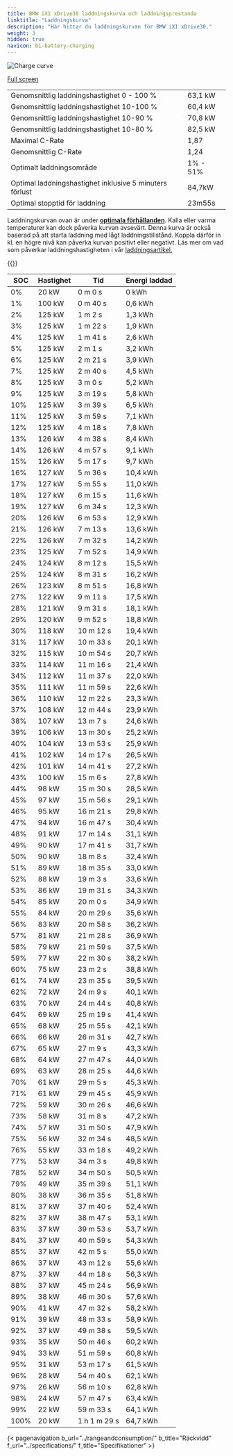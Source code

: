```yaml
---
title: BMW iX1 xDrive30 laddningskurva och laddningsprestanda
linktitle: "Laddningskurva"
description: "Här hittar du laddningskurvan för BMW iX1 xDrive30."
weight: 3
hidden: true
navicon: bi-battery-charging
---
```

<!-- markdownlint-disable MD033 -->
<img src="/images/models/bmw/ix1/ix1_xdrive30/chargingcurve.svg" alt="Charge curve" class="img-fluid">

[Full screen](/images/models/bmw/ix1/ix1_xdrive30/chargingcurve.svg)


<table class="table table-striped border">
<tbody>
<tr>
<td>Genomsnittlig laddningshastighet 0 - 100 %</td><td>63,1 kW</td>
</tr>
<tr>
<td>Genomsnittlig laddningshastighet 10-100 %</td><td>60,4 kW</td>
</tr>
<tr>
<td>Genomsnittlig laddningshastighet 10-90 %</td><td>70,8 kW</td>
</tr>
<tr>
<td>Genomsnittlig laddningshastighet 10-80 %</td><td>82,5 kW</td>
</tr>
<tr>
<td>Maximal C-Rate</td><td>1,87</td>
</tr>
<tr>
<td>Genomsnittlig C-Rate</td><td>1,24</td>
</tr>
<tr>
<td>Optimalt laddningsområde</td><td>1% - 51%</td>
</tr>
<tr>
<td>Optimal laddningshastighet inklusive 5 minuters förlust</td><td>84,7kW</td>
</tr>
<tr>
<td>Optimal stopptid för laddning</td><td>23m55s</td>
</tr>
</tbody>
</table>


Laddningskurvan ovan är under **[optimala förhållanden](../../../../../technology/battery/charging/#temperatur)**. Kalla eller varma temperaturer kan dock påverka kurvan avsevärt. Denna kurva är också baserad på att starta laddning med lågt laddningstillstånd. Koppla därför in kl. en högre nivå kan påverka kurvan positivt eller negativt. Läs mer om vad som påverkar laddningshastigheten i vår [laddningsartikel.](../../../../../technology/battery/charging/)


{{<evkxdisplayaddarticle />}}
<table class="table table-striped border">
<thead>
<tr><th>SOC</th><th>Hastighet</th><th>Tid</th><th>Energi laddad</th></tr>
</thead>
<tbody>
<tr>
<td>0%</td><td>20 kW</td><td> 0 m 0 s </td><td>0 kWh </td>
</tr>
<tr>
<td>1%</td><td>100 kW</td><td> 0 m 40 s </td><td>0,6 kWh </td>
</tr>
<tr>
<td>2%</td><td>125 kW</td><td> 1 m 2 s </td><td>1,3 kWh </td>
</tr>
<tr>
<td>3%</td><td>125 kW</td><td> 1 m 22 s </td><td>1,9 kWh </td>
</tr>
<tr>
<td>4%</td><td>125 kW</td><td> 1 m 41 s </td><td>2,6 kWh </td>
</tr>
<tr>
<td>5%</td><td>125 kW</td><td> 2 m 1 s </td><td>3,2 kWh </td>
</tr>
<tr>
<td>6%</td><td>125 kW</td><td> 2 m 21 s </td><td>3,9 kWh </td>
</tr>
<tr>
<td>7%</td><td>125 kW</td><td> 2 m 40 s </td><td>4,5 kWh </td>
</tr>
<tr>
<td>8%</td><td>125 kW</td><td> 3 m 0 s </td><td>5,2 kWh </td>
</tr>
<tr>
<td>9%</td><td>125 kW</td><td> 3 m 19 s </td><td>5,8 kWh </td>
</tr>
<tr>
<td>10%</td><td>125 kW</td><td> 3 m 39 s </td><td>6,5 kWh </td>
</tr>
<tr>
<td>11%</td><td>125 kW</td><td> 3 m 59 s </td><td>7,1 kWh </td>
</tr>
<tr>
<td>12%</td><td>125 kW</td><td> 4 m 18 s </td><td>7,8 kWh </td>
</tr>
<tr>
<td>13%</td><td>126 kW</td><td> 4 m 38 s </td><td>8,4 kWh </td>
</tr>
<tr>
<td>14%</td><td>126 kW</td><td> 4 m 57 s </td><td>9,1 kWh </td>
</tr>
<tr>
<td>15%</td><td>126 kW</td><td> 5 m 17 s </td><td>9,7 kWh </td>
</tr>
<tr>
<td>16%</td><td>127 kW</td><td> 5 m 36 s </td><td>10,4 kWh </td>
</tr>
<tr>
<td>17%</td><td>127 kW</td><td> 5 m 55 s </td><td>11,0 kWh </td>
</tr>
<tr>
<td>18%</td><td>127 kW</td><td> 6 m 15 s </td><td>11,6 kWh </td>
</tr>
<tr>
<td>19%</td><td>127 kW</td><td> 6 m 34 s </td><td>12,3 kWh </td>
</tr>
<tr>
<td>20%</td><td>126 kW</td><td> 6 m 53 s </td><td>12,9 kWh </td>
</tr>
<tr>
<td>21%</td><td>126 kW</td><td> 7 m 13 s </td><td>13,6 kWh </td>
</tr>
<tr>
<td>22%</td><td>126 kW</td><td> 7 m 32 s </td><td>14,2 kWh </td>
</tr>
<tr>
<td>23%</td><td>125 kW</td><td> 7 m 52 s </td><td>14,9 kWh </td>
</tr>
<tr>
<td>24%</td><td>124 kW</td><td> 8 m 12 s </td><td>15,5 kWh </td>
</tr>
<tr>
<td>25%</td><td>124 kW</td><td> 8 m 31 s </td><td>16,2 kWh </td>
</tr>
<tr>
<td>26%</td><td>123 kW</td><td> 8 m 51 s </td><td>16,8 kWh </td>
</tr>
<tr>
<td>27%</td><td>122 kW</td><td> 9 m 11 s </td><td>17,5 kWh </td>
</tr>
<tr>
<td>28%</td><td>121 kW</td><td> 9 m 31 s </td><td>18,1 kWh </td>
</tr>
<tr>
<td>29%</td><td>120 kW</td><td> 9 m 52 s </td><td>18,8 kWh </td>
</tr>
<tr>
<td>30%</td><td>118 kW</td><td> 10 m 12 s </td><td>19,4 kWh </td>
</tr>
<tr>
<td>31%</td><td>117 kW</td><td> 10 m 33 s </td><td>20,1 kWh </td>
</tr>
<tr>
<td>32%</td><td>115 kW</td><td> 10 m 54 s </td><td>20,7 kWh </td>
</tr>
<tr>
<td>33%</td><td>114 kW</td><td> 11 m 16 s </td><td>21,4 kWh </td>
</tr>
<tr>
<td>34%</td><td>112 kW</td><td> 11 m 37 s </td><td>22,0 kWh </td>
</tr>
<tr>
<td>35%</td><td>111 kW</td><td> 11 m 59 s </td><td>22,6 kWh </td>
</tr>
<tr>
<td>36%</td><td>110 kW</td><td> 12 m 22 s </td><td>23,3 kWh </td>
</tr>
<tr>
<td>37%</td><td>108 kW</td><td> 12 m 44 s </td><td>23,9 kWh </td>
</tr>
<tr>
<td>38%</td><td>107 kW</td><td> 13 m 7 s </td><td>24,6 kWh </td>
</tr>
<tr>
<td>39%</td><td>106 kW</td><td> 13 m 30 s </td><td>25,2 kWh </td>
</tr>
<tr>
<td>40%</td><td>104 kW</td><td> 13 m 53 s </td><td>25,9 kWh </td>
</tr>
<tr>
<td>41%</td><td>102 kW</td><td> 14 m 17 s </td><td>26,5 kWh </td>
</tr>
<tr>
<td>42%</td><td>101 kW</td><td> 14 m 41 s </td><td>27,2 kWh </td>
</tr>
<tr>
<td>43%</td><td>100 kW</td><td> 15 m 6 s </td><td>27,8 kWh </td>
</tr>
<tr>
<td>44%</td><td>98 kW</td><td> 15 m 30 s </td><td>28,5 kWh </td>
</tr>
<tr>
<td>45%</td><td>97 kW</td><td> 15 m 56 s </td><td>29,1 kWh </td>
</tr>
<tr>
<td>46%</td><td>95 kW</td><td> 16 m 21 s </td><td>29,8 kWh </td>
</tr>
<tr>
<td>47%</td><td>94 kW</td><td> 16 m 47 s </td><td>30,4 kWh </td>
</tr>
<tr>
<td>48%</td><td>91 kW</td><td> 17 m 14 s </td><td>31,1 kWh </td>
</tr>
<tr>
<td>49%</td><td>90 kW</td><td> 17 m 41 s </td><td>31,7 kWh </td>
</tr>
<tr>
<td>50%</td><td>90 kW</td><td> 18 m 8 s </td><td>32,4 kWh </td>
</tr>
<tr>
<td>51%</td><td>89 kW</td><td> 18 m 35 s </td><td>33,0 kWh </td>
</tr>
<tr>
<td>52%</td><td>88 kW</td><td> 19 m 3 s </td><td>33,6 kWh </td>
</tr>
<tr>
<td>53%</td><td>86 kW</td><td> 19 m 31 s </td><td>34,3 kWh </td>
</tr>
<tr>
<td>54%</td><td>85 kW</td><td> 20 m 0 s </td><td>34,9 kWh </td>
</tr>
<tr>
<td>55%</td><td>84 kW</td><td> 20 m 29 s </td><td>35,6 kWh </td>
</tr>
<tr>
<td>56%</td><td>83 kW</td><td> 20 m 58 s </td><td>36,2 kWh </td>
</tr>
<tr>
<td>57%</td><td>81 kW</td><td> 21 m 28 s </td><td>36,9 kWh </td>
</tr>
<tr>
<td>58%</td><td>79 kW</td><td> 21 m 59 s </td><td>37,5 kWh </td>
</tr>
<tr>
<td>59%</td><td>77 kW</td><td> 22 m 30 s </td><td>38,2 kWh </td>
</tr>
<tr>
<td>60%</td><td>75 kW</td><td> 23 m 2 s </td><td>38,8 kWh </td>
</tr>
<tr>
<td>61%</td><td>74 kW</td><td> 23 m 35 s </td><td>39,5 kWh </td>
</tr>
<tr>
<td>62%</td><td>72 kW</td><td> 24 m 9 s </td><td>40,1 kWh </td>
</tr>
<tr>
<td>63%</td><td>70 kW</td><td> 24 m 44 s </td><td>40,8 kWh </td>
</tr>
<tr>
<td>64%</td><td>69 kW</td><td> 25 m 19 s </td><td>41,4 kWh </td>
</tr>
<tr>
<td>65%</td><td>68 kW</td><td> 25 m 55 s </td><td>42,1 kWh </td>
</tr>
<tr>
<td>66%</td><td>66 kW</td><td> 26 m 31 s </td><td>42,7 kWh </td>
</tr>
<tr>
<td>67%</td><td>65 kW</td><td> 27 m 9 s </td><td>43,3 kWh </td>
</tr>
<tr>
<td>68%</td><td>64 kW</td><td> 27 m 47 s </td><td>44,0 kWh </td>
</tr>
<tr>
<td>69%</td><td>63 kW</td><td> 28 m 25 s </td><td>44,6 kWh </td>
</tr>
<tr>
<td>70%</td><td>61 kW</td><td> 29 m 5 s </td><td>45,3 kWh </td>
</tr>
<tr>
<td>71%</td><td>61 kW</td><td> 29 m 45 s </td><td>45,9 kWh </td>
</tr>
<tr>
<td>72%</td><td>59 kW</td><td> 30 m 26 s </td><td>46,6 kWh </td>
</tr>
<tr>
<td>73%</td><td>58 kW</td><td> 31 m 8 s </td><td>47,2 kWh </td>
</tr>
<tr>
<td>74%</td><td>57 kW</td><td> 31 m 50 s </td><td>47,9 kWh </td>
</tr>
<tr>
<td>75%</td><td>56 kW</td><td> 32 m 34 s </td><td>48,5 kWh </td>
</tr>
<tr>
<td>76%</td><td>55 kW</td><td> 33 m 18 s </td><td>49,2 kWh </td>
</tr>
<tr>
<td>77%</td><td>53 kW</td><td> 34 m 3 s </td><td>49,8 kWh </td>
</tr>
<tr>
<td>78%</td><td>52 kW</td><td> 34 m 50 s </td><td>50,5 kWh </td>
</tr>
<tr>
<td>79%</td><td>49 kW</td><td> 35 m 39 s </td><td>51,1 kWh </td>
</tr>
<tr>
<td>80%</td><td>38 kW</td><td> 36 m 35 s </td><td>51,8 kWh </td>
</tr>
<tr>
<td>81%</td><td>37 kW</td><td> 37 m 40 s </td><td>52,4 kWh </td>
</tr>
<tr>
<td>82%</td><td>37 kW</td><td> 38 m 47 s </td><td>53,1 kWh </td>
</tr>
<tr>
<td>83%</td><td>37 kW</td><td> 39 m 53 s </td><td>53,7 kWh </td>
</tr>
<tr>
<td>84%</td><td>37 kW</td><td> 40 m 59 s </td><td>54,3 kWh </td>
</tr>
<tr>
<td>85%</td><td>37 kW</td><td> 42 m 5 s </td><td>55,0 kWh </td>
</tr>
<tr>
<td>86%</td><td>37 kW</td><td> 43 m 12 s </td><td>55,6 kWh </td>
</tr>
<tr>
<td>87%</td><td>37 kW</td><td> 44 m 18 s </td><td>56,3 kWh </td>
</tr>
<tr>
<td>88%</td><td>37 kW</td><td> 45 m 24 s </td><td>56,9 kWh </td>
</tr>
<tr>
<td>89%</td><td>38 kW</td><td> 46 m 30 s </td><td>57,6 kWh </td>
</tr>
<tr>
<td>90%</td><td>41 kW</td><td> 47 m 32 s </td><td>58,2 kWh </td>
</tr>
<tr>
<td>91%</td><td>39 kW</td><td> 48 m 33 s </td><td>58,9 kWh </td>
</tr>
<tr>
<td>92%</td><td>37 kW</td><td> 49 m 38 s </td><td>59,5 kWh </td>
</tr>
<tr>
<td>93%</td><td>35 kW</td><td> 50 m 46 s </td><td>60,2 kWh </td>
</tr>
<tr>
<td>94%</td><td>33 kW</td><td> 51 m 59 s </td><td>60,8 kWh </td>
</tr>
<tr>
<td>95%</td><td>31 kW</td><td> 53 m 17 s </td><td>61,5 kWh </td>
</tr>
<tr>
<td>96%</td><td>28 kW</td><td> 54 m 40 s </td><td>62,1 kWh </td>
</tr>
<tr>
<td>97%</td><td>26 kW</td><td> 56 m 10 s </td><td>62,8 kWh </td>
</tr>
<tr>
<td>98%</td><td>24 kW</td><td> 57 m 47 s </td><td>63,4 kWh </td>
</tr>
<tr>
<td>99%</td><td>22 kW</td><td> 59 m 33 s </td><td>64,1 kWh </td>
</tr>
<tr>
<td>100%</td><td>20 kW</td><td>1 h 1 m 29 s </td><td>64,7 kWh </td>
</tr>
</tbody>
</table>


{< pagenavigation b_url="../rangeandconsumption/" b_title="Räckvidd" f_url="../specifications/" f_title="Specifikationer" >}
